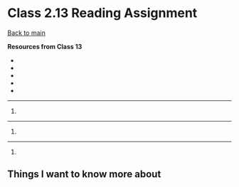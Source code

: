 # Class 2.13 Reading Assignment

[Back to main](https://michaeldulin.github.io/reading-notes)

**Resources from Class 13**
- []()
- []()
- []()
- []()
- []()

****
1. 
  
****
1. 
  
****
1.

## Things I want to know more about
